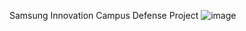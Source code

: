 Samsung Innovation Campus Defense Project
![image](https://github.com/user-attachments/assets/444cb1c2-bd75-46d9-9870-ef588116e2bd)
